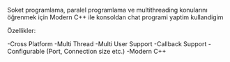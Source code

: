 Soket programlama, paralel programlama ve multithreading konularını öğrenmek için Modern C++ ile konsoldan chat programi yaptim kullandigim


Özellikler:

-Cross Platform
-Multi Thread
-Multi User Support
-Callback Support
-Configurable (Port, Connection size etc.)
-Modern C++

